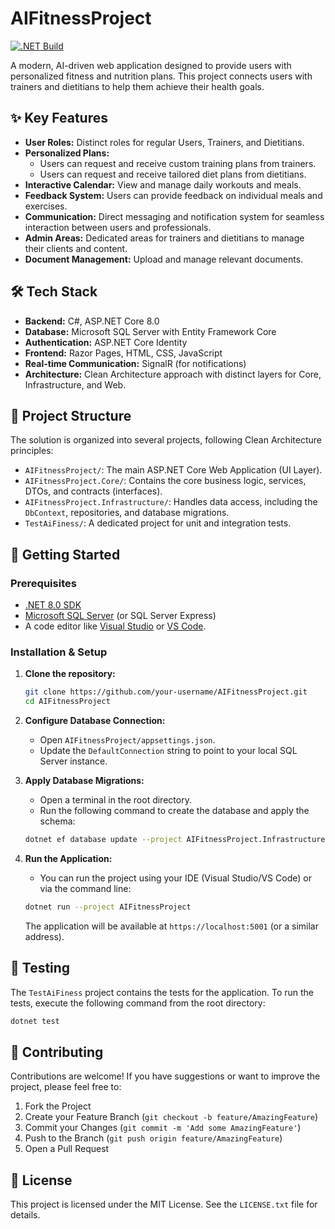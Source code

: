 # AIFitnessProject

[![.NET Build](https://github.com/your-username/AIFitnessProject/actions/workflows/dotnet.yml/badge.svg)](https://github.com/your-username/AIFitnessProject/actions/workflows/dotnet.yml)

A modern, AI-driven web application designed to provide users with personalized fitness and nutrition plans. This project connects users with trainers and dietitians to help them achieve their health goals.

## ✨ Key Features

- **User Roles:** Distinct roles for regular Users, Trainers, and Dietitians.
- **Personalized Plans:**
    - Users can request and receive custom training plans from trainers.
    - Users can request and receive tailored diet plans from dietitians.
- **Interactive Calendar:** View and manage daily workouts and meals.
- **Feedback System:** Users can provide feedback on individual meals and exercises.
- **Communication:** Direct messaging and notification system for seamless interaction between users and professionals.
- **Admin Areas:** Dedicated areas for trainers and dietitians to manage their clients and content.
- **Document Management:** Upload and manage relevant documents.

## 🛠️ Tech Stack

- **Backend:** C#, ASP.NET Core 8.0
- **Database:** Microsoft SQL Server with Entity Framework Core
- **Authentication:** ASP.NET Core Identity
- **Frontend:** Razor Pages, HTML, CSS, JavaScript
- **Real-time Communication:** SignalR (for notifications)
- **Architecture:** Clean Architecture approach with distinct layers for Core, Infrastructure, and Web.

## 📂 Project Structure

The solution is organized into several projects, following Clean Architecture principles:

-   `AIFitnessProject/`: The main ASP.NET Core Web Application (UI Layer).
-   `AIFitnessProject.Core/`: Contains the core business logic, services, DTOs, and contracts (interfaces).
-   `AIFitnessProject.Infrastructure/`: Handles data access, including the `DbContext`, repositories, and database migrations.
-   `TestAiFiness/`: A dedicated project for unit and integration tests.

## 🚀 Getting Started

### Prerequisites

-   [.NET 8.0 SDK](https://dotnet.microsoft.com/download/dotnet/8.0)
-   [Microsoft SQL Server](https://www.microsoft.com/en-us/sql-server/sql-server-downloads) (or SQL Server Express)
-   A code editor like [Visual Studio](https://visualstudio.microsoft.com/) or [VS Code](https://code.visualstudio.com/).

### Installation & Setup

1.  **Clone the repository:**
    ```bash
    git clone https://github.com/your-username/AIFitnessProject.git
    cd AIFitnessProject
    ```

2.  **Configure Database Connection:**
    -   Open `AIFitnessProject/appsettings.json`.
    -   Update the `DefaultConnection` string to point to your local SQL Server instance.

3.  **Apply Database Migrations:**
    -   Open a terminal in the root directory.
    -   Run the following command to create the database and apply the schema:
    ```bash
    dotnet ef database update --project AIFitnessProject.Infrastructure
    ```

4.  **Run the Application:**
    -   You can run the project using your IDE (Visual Studio/VS Code) or via the command line:
    ```bash
    dotnet run --project AIFitnessProject
    ```
    The application will be available at `https://localhost:5001` (or a similar address).

## 🧪 Testing

The `TestAiFiness` project contains the tests for the application. To run the tests, execute the following command from the root directory:

```bash
dotnet test
```

## 🤝 Contributing

Contributions are welcome! If you have suggestions or want to improve the project, please feel free to:
1.  Fork the Project
2.  Create your Feature Branch (`git checkout -b feature/AmazingFeature`)
3.  Commit your Changes (`git commit -m 'Add some AmazingFeature'`)
4.  Push to the Branch (`git push origin feature/AmazingFeature`)
5.  Open a Pull Request

## 📄 License

This project is licensed under the MIT License. See the `LICENSE.txt` file for details.
